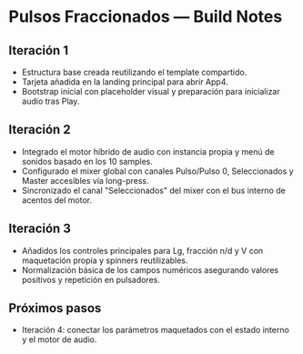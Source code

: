# Pulsos Fraccionados — Build Notes

## Iteración 1
- Estructura base creada reutilizando el template compartido.
- Tarjeta añadida en la landing principal para abrir App4.
- Bootstrap inicial con placeholder visual y preparación para inicializar audio tras Play.

## Iteración 2
- Integrado el motor híbrido de audio con instancia propia y menú de sonidos basado en los 10 samples.
- Configurado el mixer global con canales Pulso/Pulso 0, Seleccionados y Master accesibles vía long-press.
- Sincronizado el canal "Seleccionados" del mixer con el bus interno de acentos del motor.

## Iteración 3
- Añadidos los controles principales para Lg, fracción n/d y V con maquetación propia y spinners reutilizables.
- Normalización básica de los campos numéricos asegurando valores positivos y repetición en pulsadores.

## Próximos pasos
- Iteración 4: conectar los parámetros maquetados con el estado interno y el motor de audio.
